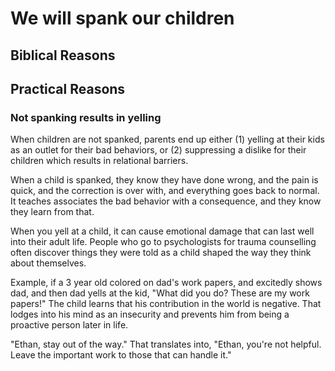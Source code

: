 # We will spank our children

## Biblical Reasons


## Practical Reasons

### Not spanking results in yelling
When children are not spanked, parents end up either (1) yelling at their kids as an outlet for their bad behaviors, or (2) suppressing a dislike for their children which results in relational barriers.

When a child is spanked, they know they have done wrong, and the pain is quick, and the correction is over with, and everything goes back to normal. It teaches associates the bad behavior with a consequence, and they know they learn from that.

When you yell at a child, it can cause emotional damage that can last well into their adult life. People who go to psychologists for trauma counselling often discover things they were told as a child shaped the way they think about themselves.

Example, if a 3 year old colored on dad's work papers, and excitedly shows dad, and then dad yells at the kid, "What did you do? These are my work papers!" The child learns that his contribution in the world is negative. That lodges into his mind as an insecurity and prevents him from being a proactive person later in life.

"Ethan, stay out of the way." That translates into, "Ethan, you're not helpful. Leave the important work to those that can handle it."